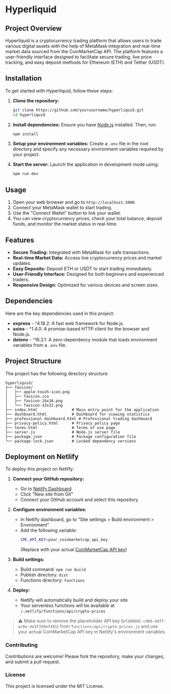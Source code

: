 # Hyperliquid

## Project Overview

Hyperliquid is a cryptocurrency trading platform that allows users to trade various digital assets with the help of MetaMask integration and real-time market data sourced from the CoinMarketCap API. The platform features a user-friendly interface designed to facilitate secure trading, live price tracking, and easy deposit methods for Ethereum (ETH) and Tether (USDT).

## Installation

To get started with Hyperliquid, follow these steps:

1. **Clone the repository:**
   ```bash
   git clone https://github.com/yourusername/hyperliquid.git
   cd hyperliquid
   ```

2. **Install dependencies:**
   Ensure you have [Node.js](https://nodejs.org/) installed. Then, run:
   ```bash
   npm install
   ```

3. **Setup your environment variables:**
   Create a `.env` file in the root directory and specify any necessary environment variables required by your project.

4. **Start the server:**
   Launch the application in development mode using:
   ```bash
   npm run dev
   ```

## Usage

1. Open your web browser and go to `http://localhost:3000`.
2. Connect your MetaMask wallet to start trading.
3. Use the "Connect Wallet" button to link your wallet.
4. You can view cryptocurrency prices, check your total balance, deposit funds, and monitor the market status in real-time.

## Features

- **Secure Trading:** Integrated with MetaMask for safe transactions.
- **Real-time Market Data:** Access live cryptocurrency prices and market updates.
- **Easy Deposits:** Deposit ETH or USDT to start trading immediately.
- **User-Friendly Interface:** Designed for both beginners and experienced traders.
- **Responsive Design:** Optimized for various devices and screen sizes.

## Dependencies

Here are the key dependencies used in this project:

- **express** - ^4.18.2: A fast web framework for Node.js.
- **axios** - ^1.4.0: A promise-based HTTP client for the browser and Node.js.
- **dotenv** - ^16.3.1: A zero-dependency module that loads environment variables from a `.env` file.

## Project Structure

The project has the following directory structure:

```
hyperliquid/
├── favicon/
│   ├── apple-touch-icon.png
│   ├── favicon.ico
│   ├── favicon-16x16.png
│   └── favicon-32x32.png
├── index.html               # Main entry point for the application
├── dashboard.html           # Dashboard for viewing statistics
├── professional-dashboard.html # Professional trading dashboard
├── privacy-policy.html      # Privacy policy page
├── terms.html               # Terms of use page
├── server.js                # Node.js server file
├── package.json             # Package configuration file
└── package-lock.json        # Locked dependency versions
```

## Deployment on Netlify

To deploy this project on Netlify:

1. **Connect your GitHub repository:**
   - Go to [Netlify Dashboard](https://app.netlify.com/)
   - Click "New site from Git"
   - Connect your GitHub account and select this repository

2. **Configure environment variables:**
   - In Netlify dashboard, go to "Site settings > Build environment > Environment"
   - Add the following variable:
     ```bash
     CMC_API_KEY=your_coinmarketcap_api_key
     ```
     (Replace with your actual [CoinMarketCap API key](https://coinmarketcap.com/api/))

3. **Build settings:**
   - Build command: `npm run build`
   - Publish directory: `dist`
   - Functions directory: `functions`

4. **Deploy:**
   - Netlify will automatically build and deploy your site
   - Your serverless functions will be available at `/.netlify/functions/api/crypto-prices`

> ⚠️ Make sure to remove the placeholder API key (`bf200802-c966-4dff-ac0e-de3f350ef491`) from `functions/api/crypto-prices.js` and use your actual CoinMarketCap API key in Netlify's environment variables.

### Contributing
Contributions are welcome! Please fork the repository, make your changes, and submit a pull request.

### License
This project is licensed under the MIT License.
